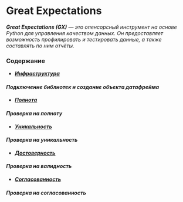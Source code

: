 # Great Expectations

_**Great Expectations (GX)** — это опенсорсный инструмент на основе Python для управления качеством данных. 
Он предоставляет возможность профилировать и тестировать данные, а также составлять по ним отчёты._

### Содержание
- ***[Инфраструктура](great_expectations/infrastructure.py)***
#### *Подключение библиотек и создание объекта датафрейма*
- ***[Полнота](great_expectations/completeness.py)***
#### *Проверка на полноту*
- ***[Уникальность](great_expectations/uniqueness.py)***
#### *Проверка на уникальность*
- ***[Достоверность](great_expectations/validity.py)***
#### *Проверка на валидность*
- ***[Согласованность](great_expectations/consistency.py)***
#### *Проверка на согласованность*